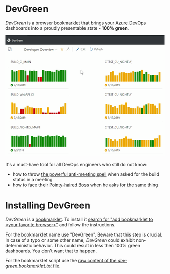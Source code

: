 # DevGreen

*DevGreen* is a browser [bookmarklet](https://en.wikipedia.org/wiki/Bookmarklet) that brings your [Azure DevOps](https://azure.microsoft.com/en-us/services/devops/) dashboards into a proudly presentable state - **100% green**.

<p align="center">
    <img src="devgreen-in-action.gif" alt="DevGreen in Action" style="max-width:100%;">
</p>

It's a must-have tool for all DevOps engineers who still do not know:

- how to throw [the powerful anti-meeting spell](https://dilbert.com/strip/2007-09-09) when asked for the build status in a meeting
- how to face their [Pointy-haired Boss](https://en.wikipedia.org/wiki/Pointy-haired_Boss) when he asks for the same thing

# Installing DevGreen

*DevGreen* is a [bookmarklet](https://en.wikipedia.org/wiki/Bookmarklet). To install it [search for "add bookmarklet to &lt;your favorite browser&gt;"](https://lmgtfy.com/?q=add+bookmarklet+to+%3Cyour+favorite+browser%3E) and follow the instructions.

For the bookmarklet name use "DevGreen". Beware that this step is crucial. In case of a typo or some other name, *DevGreen* could exhibit non-deterministic behavior. This could result in less then 100% green dashboards. You don't want that to happen.

For the bookmarklet script use the [raw content of the *dev-green.bookmarklet.txt* file](https://raw.githubusercontent.com/ironcev/DevGreen/master/dev-green.bookmarklet.txt).